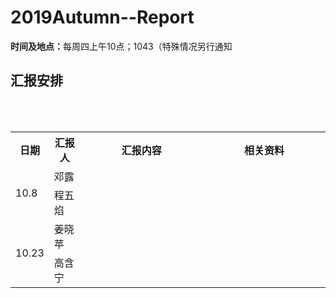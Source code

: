 <html>
<body>
<a name="top"></a>
<h1>2019Autumn--Report</h1>
  <b>时间及地点：</b>每周四上午10点；1043（特殊情况另行通知<br> 


<h2>汇报安排</h2>
<br><br>
<div>
<table id="bord" >
  <tbody><tr class="active">
    <th width="10%">日期</th><th width="10%">汇报人</th><th width="40%">汇报内容</th><th width="40%">相关资料</th>
  </tr>

  <tr id="bord">
    <td rowspan="2">10.8</td>
    <td>邓露</td>
    <td></td>
    <td></td>
  </tr>


  <tr id="bord">
    <td>程五焰</td>
    <td></td>
    <td></td>
  </tr>

  <tr id="bord">
    <td rowspan="2">10.23</td>
    <td>姜晓苹</td>
    <td></td>
    <td></td>
  </tr>

 <tr id="bord">
    <td>高含宁</td>
    <td></td>
    <td></td>
  </tr>

 


</tbody></table>
</div>

</body></html>
